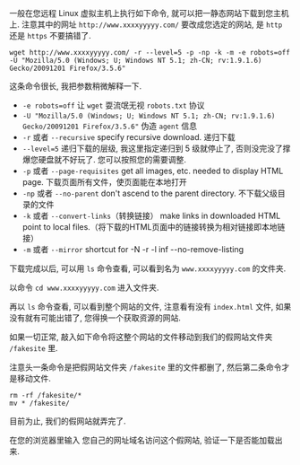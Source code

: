 一般在您远程 Linux 虚拟主机上执行如下命令, 就可以把一静态网站下载到您主机上. 注意其中的网址 `http://www.xxxxyyyyy.com/` 要改成您选定的网站, 是 `http` 还是 `https` 不要搞错了.

```
wget http://www.xxxxyyyyy.com/ -r --level=5 -p -np -k -m -e robots=off -U "Mozilla/5.0 (Windows; U; Windows NT 5.1; zh-CN; rv:1.9.1.6) Gecko/20091201 Firefox/3.5.6"
```
这条命令很长, 我把参数稍微解释一下.
- `-e robots=off`  让 `wget` 耍流氓无视 `robots.txt` 协议
- `-U "Mozilla/5.0 (Windows; U; Windows NT 5.1; zh-CN; rv:1.9.1.6) Gecko/20091201 Firefox/3.5.6"` 伪造 `agent` 信息
- `-r` 或者 `--recursive` specify recursive download. 递归下载
- `--level=5` 递归下载的层级, 我这里指定递归到 5 级就停止了, 否则没完没了撑爆您硬盘就不好玩了. 您可以按照您的需要调整.
- `-p` 或者 `--page-requisites` get all images, etc. needed to display HTML page. 下载页面所有文件，使页面能在本地打开
- `-np` 或者 `--no-parent` don't ascend to the parent directory. 不下载父级目录的文件
- `-k` 或者 `--convert-links`（转换链接） make links in downloaded HTML point to local files.（将下载的HTML页面中的链接转换为相对链接即本地链接）
- `-m` 或者 `--mirror`  shortcut for -N -r -l inf --no-remove-listing

下载完成以后, 可以用 `ls` 命令查看, 可以看到名为 `www.xxxxyyyyy.com` 的文件夹.

以命令 `cd www.xxxxyyyyy.com` 进入文件夹. 

再以 `ls` 命令查看, 可以看到整个网站的文件, 注意看有没有 `index.html` 文件, 如果没有就有可能出错了, 您得换一个获取资源的网站.

如果一切正常, 敲入如下命令将这整个网站的文件移动到我们的假网站文件夹 `/fakesite` 里.

注意头一条命令是把假网站文件夹 `/fakesite` 里的文件都删了, 然后第二条命令才是移动文件.
```
rm -rf /fakesite/*
mv * /fakesite/
```
目前为止, 我们的假网站就弄完了. 

在您的浏览器里输入 您自己的网址域名访问这个假网站, 验证一下是否能加载出来.
